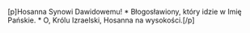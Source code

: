 [p]Hosanna Synowi Dawidowemu! * Błogosławiony, który idzie w Imię Pańskie. * O, Królu Izraelski, Hosanna na wysokości.[/p]